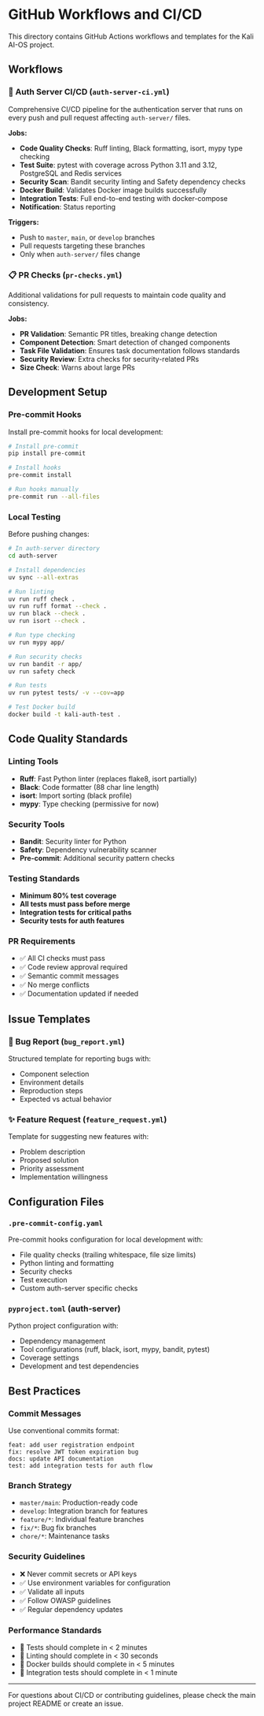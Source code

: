 # GitHub Workflows and CI/CD

This directory contains GitHub Actions workflows and templates for the Kali AI-OS project.

## Workflows

### 🔐 Auth Server CI/CD (`auth-server-ci.yml`)
Comprehensive CI/CD pipeline for the authentication server that runs on every push and pull request affecting `auth-server/` files.

**Jobs:**
- **Code Quality Checks**: Ruff linting, Black formatting, isort, mypy type checking
- **Test Suite**: pytest with coverage across Python 3.11 and 3.12, PostgreSQL and Redis services
- **Security Scan**: Bandit security linting and Safety dependency checks
- **Docker Build**: Validates Docker image builds successfully
- **Integration Tests**: Full end-to-end testing with docker-compose
- **Notification**: Status reporting

**Triggers:**
- Push to `master`, `main`, or `develop` branches
- Pull requests targeting these branches
- Only when `auth-server/` files change

### 📋 PR Checks (`pr-checks.yml`)
Additional validations for pull requests to maintain code quality and consistency.

**Jobs:**
- **PR Validation**: Semantic PR titles, breaking change detection
- **Component Detection**: Smart detection of changed components
- **Task File Validation**: Ensures task documentation follows standards
- **Security Review**: Extra checks for security-related PRs
- **Size Check**: Warns about large PRs

## Development Setup

### Pre-commit Hooks
Install pre-commit hooks for local development:

```bash
# Install pre-commit
pip install pre-commit

# Install hooks
pre-commit install

# Run hooks manually
pre-commit run --all-files
```

### Local Testing
Before pushing changes:

```bash
# In auth-server directory
cd auth-server

# Install dependencies
uv sync --all-extras

# Run linting
uv run ruff check .
uv run ruff format --check .
uv run black --check .
uv run isort --check .

# Run type checking
uv run mypy app/

# Run security checks
uv run bandit -r app/
uv run safety check

# Run tests
uv run pytest tests/ -v --cov=app

# Test Docker build
docker build -t kali-auth-test .
```

## Code Quality Standards

### Linting Tools
- **Ruff**: Fast Python linter (replaces flake8, isort partially)
- **Black**: Code formatter (88 char line length)
- **isort**: Import sorting (black profile)
- **mypy**: Type checking (permissive for now)

### Security Tools  
- **Bandit**: Security linter for Python
- **Safety**: Dependency vulnerability scanner
- **Pre-commit**: Additional security pattern checks

### Testing Standards
- **Minimum 80% test coverage**
- **All tests must pass before merge**
- **Integration tests for critical paths**
- **Security tests for auth features**

### PR Requirements
- ✅ All CI checks must pass
- ✅ Code review approval required
- ✅ Semantic commit messages
- ✅ No merge conflicts
- ✅ Documentation updated if needed

## Issue Templates

### 🐛 Bug Report (`bug_report.yml`)
Structured template for reporting bugs with:
- Component selection
- Environment details
- Reproduction steps
- Expected vs actual behavior

### ✨ Feature Request (`feature_request.yml`)  
Template for suggesting new features with:
- Problem description
- Proposed solution
- Priority assessment
- Implementation willingness

## Configuration Files

### `.pre-commit-config.yaml`
Pre-commit hooks configuration for local development with:
- File quality checks (trailing whitespace, file size limits)
- Python linting and formatting
- Security checks
- Test execution
- Custom auth-server specific checks

### `pyproject.toml` (auth-server)
Python project configuration with:
- Dependency management
- Tool configurations (ruff, black, isort, mypy, bandit, pytest)
- Coverage settings
- Development and test dependencies

## Best Practices

### Commit Messages
Use conventional commits format:
```
feat: add user registration endpoint
fix: resolve JWT token expiration bug
docs: update API documentation
test: add integration tests for auth flow
```

### Branch Strategy
- `master/main`: Production-ready code
- `develop`: Integration branch for features
- `feature/*`: Individual feature branches
- `fix/*`: Bug fix branches
- `chore/*`: Maintenance tasks

### Security Guidelines
- ❌ Never commit secrets or API keys
- ✅ Use environment variables for configuration
- ✅ Validate all inputs
- ✅ Follow OWASP guidelines
- ✅ Regular dependency updates

### Performance Standards
- 🚀 Tests should complete in < 2 minutes
- 🚀 Linting should complete in < 30 seconds
- 🚀 Docker builds should complete in < 5 minutes
- 🚀 Integration tests should complete in < 1 minute

---

For questions about CI/CD or contributing guidelines, please check the main project README or create an issue.